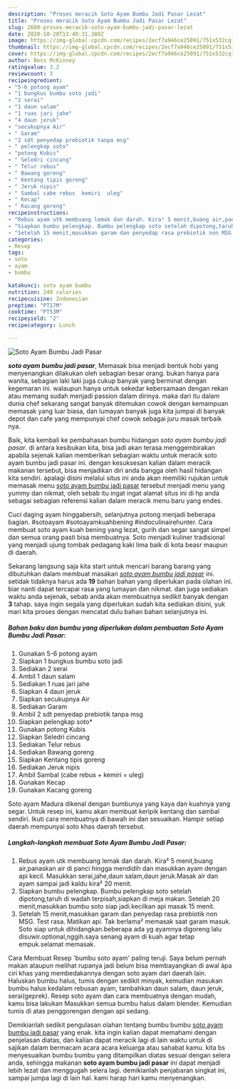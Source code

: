 ```yaml
---
description: "Proses meracik Soto Ayam Bumbu Jadi Pasar Lezat"
title: "Proses meracik Soto Ayam Bumbu Jadi Pasar Lezat"
slug: 2600-proses-meracik-soto-ayam-bumbu-jadi-pasar-lezat
date: 2020-10-20T13:40:31.388Z
image: https://img-global.cpcdn.com/recipes/2ecf7a946ce25091/751x532cq70/soto-ayam-bumbu-jadi-pasar-foto-resep-utama.jpg
thumbnail: https://img-global.cpcdn.com/recipes/2ecf7a946ce25091/751x532cq70/soto-ayam-bumbu-jadi-pasar-foto-resep-utama.jpg
cover: https://img-global.cpcdn.com/recipes/2ecf7a946ce25091/751x532cq70/soto-ayam-bumbu-jadi-pasar-foto-resep-utama.jpg
author: Bess McKinney
ratingvalue: 3.2
reviewcount: 3
recipeingredient:
- "5-6 potong ayam"
- "1 bungkus bumbu soto jadi"
- "2 serai"
- "1 daun salam"
- "1 ruas jari jahe"
- "4 daun jeruk"
- "secukupnya Air"
- " Garam"
- "2 sdt penyedap prebiotik tanpa msg"
- " pelengkap soto"
- "potong Kubis"
- " Seledri cincang"
- " Telur rebus"
- " Bawang goreng"
- " Kentang tipis goreng"
- " Jeruk nipis"
- " Sambal cabe rebus  kemiri  uleg"
- " Kecap"
- " Kacang goreng"
recipeinstructions:
- "Rebus ayam utk membuang lemak dan darah. Kira² 5 menit,buang air,panaskan air di panci hingga mendidih dan masukkan ayam dengan api kecil. Masukkan serai,jahe,daun salam,daun jeruk.Masak air dan ayam sampai jadi kaldu kira² 20 menit."
- "Siapkan bumbu pelengkap. Bumbu pelengkap soto setelah dipotong,taruh di wadah terpisah,siapkan di meja makan. Setelah 20 menit,masukkan bumbu soto siap jadi.kecilkan api masak 15 menit."
- "Setelah 15 menit,masukkan garam dan penyedap rasa prebiotik non MSG. Test rasa. Matikan api. Tak berlama² memasak saat garam masuk. Soto siap untuk dihidangkan.beberapa ada yg ayamnya digoreng lalu disuwir.optional,nggih.saya senang ayam di kuah agar tetap empuk.selamat memasak."
categories:
- Resep
tags:
- soto
- ayam
- bumbu

katakunci: soto ayam bumbu 
nutrition: 249 calories
recipecuisine: Indonesian
preptime: "PT17M"
cooktime: "PT53M"
recipeyield: "2"
recipecategory: Lunch

---
```



![Soto Ayam Bumbu Jadi Pasar](https://img-global.cpcdn.com/recipes/2ecf7a946ce25091/751x532cq70/soto-ayam-bumbu-jadi-pasar-foto-resep-utama.jpg)

<b><i>soto ayam bumbu jadi pasar</i></b>, Memasak bisa menjadi bentuk hobi yang menyenangkan dilakukan oleh sebagian besar orang. bukan hanya para wanita, sebagian laki laki juga cukup banyak yang berminat dengan kegemaran ini. walaupun hanya untuk sekedar kebersamaan dengan rekan atau memang sudah menjadi passion dalam dirinya. maka dari itu dalam dunia chef sekarang sangat banyak ditemukan cowok dengan kemampuan memasak yang luar biasa, dan lumayan banyak juga kita jumpai di banyak depot dan cafe yang mempunyai chef cowok sebagai juru masak terbaik nya.

Baik, kita kembali ke pembahasan bumbu hidangan <i>soto ayam bumbu jadi pasar</i>. di antara kesibukan kita, bisa jadi akan terasa menggembirakan apabila sejenak kalian memberikan sebagian waktu untuk meracik soto ayam bumbu jadi pasar ini. dengan kesuksesan kalian dalam meracik makanan tersebut, bisa menjadikan diri anda bangga oleh hasil hidangan kita sendiri. apalagi disini melalui situs ini anda akan memiliki rujukan untuk memasak menu <u>soto ayam bumbu jadi pasar</u> tersebut menjadi menu yang yummy dan nikmat, oleh sebab itu ingat ingat alamat situs ini di hp anda sebagai sebagian referensi kalian dalam meracik menu baru yang endes.

Cuci daging ayam hinggabersih, selanjutnya potong menjadi beberapa bagian. #sotoayam #sotoayamkuahbening #indoculinairehunter. Cara membuat soto ayam kuah bening yang lezat, gurih dan segar sangat simpel dan semua orang pasti bisa membuatnya. Soto menjadi kuliner tradisional yang menjadi ujung tombak pedagang kaki lima baik di kota beasr maupun di daerah.


Sekarang langsung saja kita start untuk mencari barang barang yang dibutuhkan dalam membuat masakan <u><i>soto ayam bumbu jadi pasar</i></u> ini. setidak tidaknya harus ada <b>19</b> bahan bahan yang diperlukan pada olahan ini. biar nanti dapat tercapai rasa yang lumayan dan nikmat. dan juga sediakan waktu anda sejenak, sebab anda akan membuatnya sedikit banyak dengan <b>3</b> tahap. saya ingin segala yang diperlukan sudah kita sediakan disini, yuk mari kita proses dengan mencatat dulu bahan bahan selanjutnya ini.

<!--inarticleads1-->

##### Bahan baku dan bumbu yang diperlukan dalam pembuatan Soto Ayam Bumbu Jadi Pasar:

1. Gunakan 5-6 potong ayam
1. Siapkan 1 bungkus bumbu soto jadi
1. Sediakan 2 serai
1. Ambil 1 daun salam
1. Sediakan 1 ruas jari jahe
1. Siapkan 4 daun jeruk
1. Siapkan secukupnya Air
1. Sediakan  Garam
1. Ambil 2 sdt penyedap prebiotik tanpa msg
1. Siapkan  pelengkap soto*
1. Gunakan potong Kubis
1. Siapkan  Seledri cincang
1. Sediakan  Telur rebus
1. Sediakan  Bawang goreng
1. Siapkan  Kentang tipis goreng
1. Sediakan  Jeruk nipis
1. Ambil  Sambal (cabe rebus + kemiri = uleg)
1. Gunakan  Kecap
1. Gunakan  Kacang goreng


Soto ayam Madura dikenal dengan bumbunya yang kaya dan kuahnya yang segar. Untuk resep ini, kamu akan membuat keripik kentang dan sambal sendiri. Ikuti cara membuatnya di bawah ini dan sesuaikan. Hampir setiap daerah mempunyai soto khas daerah tersebut. 

<!--inarticleads2-->

##### Langkah-langkah membuat Soto Ayam Bumbu Jadi Pasar:

1. Rebus ayam utk membuang lemak dan darah. Kira² 5 menit,buang air,panaskan air di panci hingga mendidih dan masukkan ayam dengan api kecil. Masukkan serai,jahe,daun salam,daun jeruk.Masak air dan ayam sampai jadi kaldu kira² 20 menit.
1. Siapkan bumbu pelengkap. Bumbu pelengkap soto setelah dipotong,taruh di wadah terpisah,siapkan di meja makan. Setelah 20 menit,masukkan bumbu soto siap jadi.kecilkan api masak 15 menit.
1. Setelah 15 menit,masukkan garam dan penyedap rasa prebiotik non MSG. Test rasa. Matikan api. Tak berlama² memasak saat garam masuk. Soto siap untuk dihidangkan.beberapa ada yg ayamnya digoreng lalu disuwir.optional,nggih.saya senang ayam di kuah agar tetap empuk.selamat memasak.


Cara Membuat  Resep &#39;bumbu soto ayam&#39; paling teruji. Saya belum pernah makan ataupun melihat rupanya jadi belum bisa membayangkan di awal àpa ciri khas yang membedakannya dengan soto ayam dari daerah lain. Haluskan bumbu halus, tumis dengan sedikit minyak, kemudian masukan bumbu halus kedalam rebusan ayam, tambahkan daun salam, daun jeruk, serai(geprek). Resep soto ayam dan cara membuatnya dengan mudah, kamu bisa lakukan Masukkan semua bumbu halus dalam blender. Kemudian tumis di atas penggorengan dengan api sedang. 

Demikianlah sedikit pengulasan olahan tentang bumbu bumbu <u>soto ayam bumbu jadi pasar</u> yang enak. kita ingin kalian dapat memahami dengan penjelasan diatas, dan kalian dapat meracik lagi di lain waktu untuk di sajikan dalam bermacam acara acara keluarga atau sahabat kamu. kita bs menyesuaikan bumbu bumbu yang ditampilkan diatas sesuai dengan selera anda, sehingga makanan <b>soto ayam bumbu jadi pasar</b> ini dapat menjadi lebih lezat dan menggugah selera lagi. demikianlah penjabaran singkat ini, sampai jumpa lagi di lain hal. kami harap hari kamu menyenangkan.
